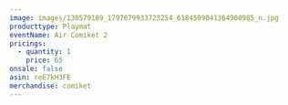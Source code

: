 ```yaml
---
image: images/130579109_1797679933723254_6184509041364900985_n.jpg
producttype: Playmat
eventName: Air Comiket 2
pricings:
  - quantity: 1
    price: 65
onsale: false
asin: reE7kH3FE
merchandise: comiket
---
```

